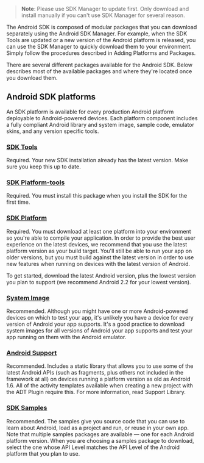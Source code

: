> **Note**: Please use SDK Manager to update first. Only download and install manually if you can't use SDK Manager for several reason.

The Android SDK is composed of modular packages that you can download separately using the Android SDK Manager. For example, when the SDK Tools are updated or a new version of the Android platform is released, you can use the SDK Manager to quickly download them to your environment. Simply follow the procedures described in Adding Platforms and Packages.

There are several different packages available for the Android SDK. Below describes most of the available packages and where they're located once you download them.

## Android SDK platforms

An SDK platform is available for every production Android platform deployable to Android-powered devices. Each platform component includes a fully compliant Android library and system image, sample code, emulator skins, and any version specific tools.


### [SDK Tools](/tool/index.html)

Required. Your new SDK installation already has the latest version. Make sure you keep this up to date.

### [SDK Platform-tools](/platform-tool/index.html)

Required. You must install this package when you install the SDK for the first time.

### [SDK Platform](/platform/index.html)

Required. You must download at least one platform into your environment so you're able to compile your application. In order to provide the best user experience on the latest devices, we recommend that you use the latest platform version as your build target. You'll still be able to run your app on older versions, but you must build against the latest version in order to use new features when running on devices with the latest version of Android.

To get started, download the latest Android version, plus the lowest version you plan to support (we recommend Android 2.2 for your lowest version).

### [System Image](/system-image/index.html)

Recommended. Although you might have one or more Android-powered devices on which to test your app, it's unlikely you have a device for every version of Android your app supports. It's a good practice to download system images for all versions of Android your app supports and test your app running on them with the Android emulator.

### [Android Support](/addon/index.html)

Recommended. Includes a static library that allows you to use some of the latest Android APIs (such as fragments, plus others not included in the framework at all) on devices running a platform version as old as Android 1.6. All of the activity templates available when creating a new project with the ADT Plugin require this. For more information, read Support Library.

### [SDK Samples](http://hariadi.github.io/viewer/sample.html)

Recommended. The samples give you source code that you can use to learn about Android, load as a project and run, or reuse in your own app. Note that multiple samples packages are available — one for each Android platform version. When you are choosing a samples package to download, select the one whose API Level matches the API Level of the Android platform that you plan to use.
